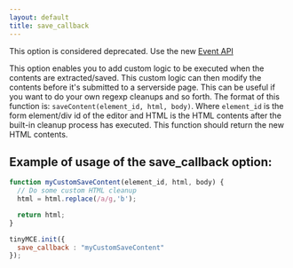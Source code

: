 ```yaml
---
layout: default
title: save_callback
---
```


This option is considered deprecated. Use the new [Event API](/api/class_tinymce.Editor.html/)

This option enables you to add custom logic to be executed when the contents are extracted/saved. This custom logic can then modify the contents before it's submitted to a serverside page. This can be useful if you want to do your own regexp cleanups and so forth. The format of this function is: `saveContent(element_id, html, body)`. Where `element_id` is the form element/div id of the editor and HTML is the HTML contents after the built-in cleanup process has executed. This function should return the new HTML contents.

## Example of usage of the save_callback option:

```js
function myCustomSaveContent(element_id, html, body) {
  // Do some custom HTML cleanup
  html = html.replace(/a/g,'b');

  return html;
}

tinyMCE.init({
  save_callback : "myCustomSaveContent"
});
```
